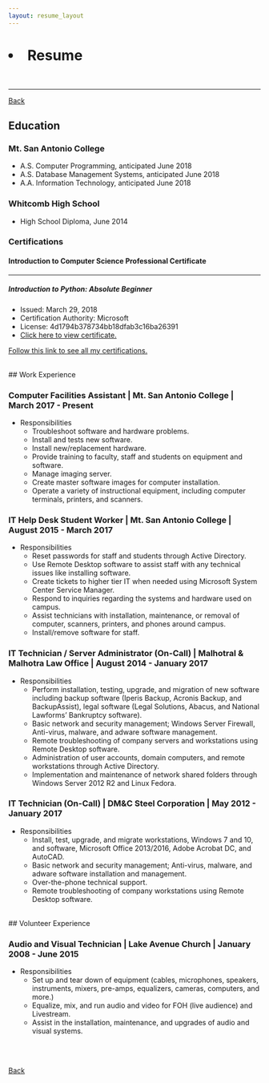 ```yaml
---
layout: resume_layout
---
```


<script type="text/javascript">
  function toggle_visibility(Id) {
    var e = document.getElementById(Id);
      if(e.style.display == 'block')
        e.style.display = 'none';
      else
        e.style.display = 'block';
  }
</script>

<!-- This keeps the title on the browser tab from changing. -->

<h1>
    <li class="align-left">Resume</li>
    <!-- <li class="align-right"><a href="/">Download Resume</a></li>  -->
    <!-- add file for download-->
</h1><br>

* * *

<!-- [Back](/about-me) -->
[Back](/)

## Education

### Mt. San Antonio College

* A.S. Computer Programming, anticipated June 2018
* A.S. Database Management Systems, anticipated June 2018
* A.A. Information Technology, anticipated June 2018

### Whitcomb High School

* High School Diploma, June 2014

### Certifications

#### Introduction to Computer Science Professional Certificate

* * * 

##### Introduction to Python: Absolute Beginner

* Issued: March 29, 2018
* Certification Authority: Microsoft
* License: 4d1794b378734bb18dfab3c16ba26391
* <a href="#" onclick="toggle_visibility('DEV236x');">Click here to view certificate.</a>

<div id="DEV236x" style="display:none;">
  <object data="/PDFs/Certs/DEV236x.pdf" type="application/pdf" width="700px" height="490px">
    <embed src="/PDFs/Certs/DEV236x.pdf">
      This browser does not support PDFs. Please download the PDF to view it: <a href="/PDFs/Certs/DEV236x.pdf">Download PDF</a>.</p>
    </embed>
  </object>
</div>

[Follow this link to see all my certifications.](certifications)

<br>
## Work Experience

### **Computer Facilities Assistant** | Mt. San Antonio College | March 2017 - Present

* Responsibilities
  * Troubleshoot software and hardware problems.
  * Install and tests new software.
  * Install new/replacement hardware.
  * Provide training to faculty, staff and students on equipment and software.
  * Manage imaging server.
  * Create master software images for computer installation.
  * Operate a variety of instructional equipment, including computer terminals, printers, and scanners.

### **IT Help Desk Student Worker** | Mt. San Antonio College | August 2015 - March 2017

* Responsibilities
  * Reset passwords for staff and students through Active Directory.
  * Use Remote Desktop software to assist staff with any technical issues like installing software.
  * Create tickets to higher tier IT when needed using Microsoft System Center Service Manager.
  * Respond to inquiries regarding the systems and hardware used on campus.
  * Assist technicians with installation, maintenance, or removal of computer, scanners, printers, and phones around campus.
  * Install/remove software for staff.

### **IT Technician / Server Administrator (On-Call)** | Malhotral & Malhotra Law Office | August 2014 - January 2017

* Responsibilities
  * Perform installation, testing, upgrade, and migration of new software including backup software (Iperis Backup, Acronis Backup, and BackupAssist), legal software (Legal Solutions, Abacus, and National Lawforms’ Bankruptcy software). 
  * Basic network and security management; Windows Server Firewall, Anti-virus, malware, and adware software management.
  * Remote troubleshooting of company servers and workstations using Remote Desktop software.
  * Administration of user accounts, domain computers, and remote workstations through Active Directory.
  * Implementation and maintenance of network shared folders through Windows Server 2012 R2 and Linux Fedora.

### **IT Technician (On-Call)** | DM&C Steel Corporation | May 2012 - January 2017

* Responsibilities
  * Install, test, upgrade, and migrate workstations, Windows 7 and 10, and software, Microsoft Office 2013/2016, Adobe Acrobat DC, and AutoCAD.
  * Basic network and security management; Anti-virus, malware, and adware software installation and management.
  * Over-the-phone technical support.
  * Remote troubleshooting of company workstations using Remote Desktop software.

<br>
## Volunteer Experience

### **Audio and Visual Technician** | Lake Avenue Church | January 2008 - June 2015

* Responsibilities
  * Set up and tear down of equipment (cables, microphones, speakers, instruments, mixers, pre-amps, equalizers, cameras, computers, and more.)
  * Equalize, mix, and run audio and video for FOH (live audience) and Livestream. 
  * Assist in the installation, maintenance, and upgrades of audio and visual systems. 

<br><br>

<!-- [Back](about-me) -->
[Back](/)

